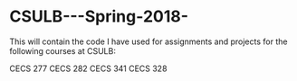 # CSULB---Spring-2018-
This will contain the code I have used for assignments and projects for the following courses at CSULB:

CECS 277
CECS 282
CECS 341
CECS 328

